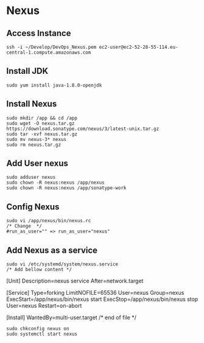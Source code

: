 # Nexus

## Access Instance

    ssh -i ~/Develop/DevOps_Nexus.pem ec2-user@ec2-52-28-55-114.eu-central-1.compute.amazonaws.com

## Install JDK

    sudo yum install java-1.8.0-openjdk


## Install Nexus

    sudo mkdir /app && cd /app
    sudo wget -O nexus.tar.gz https://download.sonatype.com/nexus/3/latest-unix.tar.gz
    sudo tar -xvf nexus.tar.gz
    sudo mv nexus-3* nexus
    sudo rm nexus.tar.gz
    
## Add User nexus

    sudo adduser nexus
    sudo chown -R nexus:nexus /app/nexus
    sudo chown -R nexus:nexus /app/sonatype-work

## Config Nexus

    sudo vi /app/nexus/bin/nexus.rc
    /* Change  */
    #run_as_user="" => run_as_user="nexus"
 
## Add Nexus as a service

    sudo vi /etc/systemd/system/nexus.service
    /* Add bellow content */
[Unit]
Description=nexus service
After=network.target

[Service]
Type=forking
LimitNOFILE=65536
User=nexus
Group=nexus
ExecStart=/app/nexus/bin/nexus start
ExecStop=/app/nexus/bin/nexus stop
User=nexus
Restart=on-abort

[Install]
WantedBy=multi-user.target
    /* end of file */

    sudo chkconfig nexus on
    sudo systemctl start nexus

    
